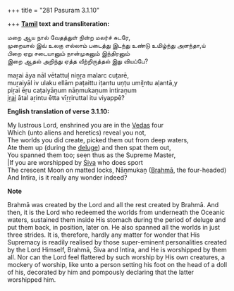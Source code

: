 +++
title = "281 Pasuram 3.1.10"

+++
**[Tamil](/definition/tamil#history "show Tamil definitions") text and transliteration:**

மறை ஆய நால் வேதத்துள் நின்ற மலர்ச் சுடரே,  
முறையால் இவ் உலகு எல்லாம் படைத்து இடந்து உண்டு உமிழ்ந்து அளந்தா,ய்  
பிறை ஏறு சடையானும் நான்முகனும் இந்திரனும்  
இறை ஆதல் அறிந்து ஏத்த வீற்றிருத்தல் இது வியப்பே?

maṟai āya nāl vētattuḷ niṉṟa malarc cuṭarē,  
muṟaiyāl iv ulaku ellām paṭaittu iṭantu uṇṭu umiḻntu aḷantā,y  
piṟai ēṟu caṭaiyāṉum nāṉmukaṉum intiraṉum  
[iṟai](/definition/iṟai#history "show iṟai definitions") ātal aṟintu ētta vīṟṟiruttal itu viyappē?

**English translation of verse 3.1.10:**

My lustrous Lord, enshrined you are in the [Vedas](/definition/veda#vaishnavism "show Vedas definitions") four  
Which (unto aliens and heretics) reveal you not,  
The worlds you did create, picked them out from deep waters,  
Ate them up (during the [deluge](/definition/deluge#history "show deluge definitions")) and then spat them out,  
You spanned them too; seen thus as the Supreme Master,  
\|If you are worshipped by [Śiva](/definition/shiva#vaishnavism "show Śiva definitions") who does sport  
The crescent Moon on matted locks, Nāṉmukaṉ ([Brahmā](/definition/brahma#vaishnavism "show Brahmā definitions"), the four-headed)  
And Intira, is it really any wonder indeed?

**Note**

Brahmā was created by the Lord and all the rest created by Brahmā. And then, it is the Lord who redeemed the worlds from underneath the Oceanic waters, sustained them inside His stomach during the period of deluge and put them back, in position, later on. He also spanned all the worlds in just three strides. It is, therefore, hardly any matter for wonder that His Supremacy is readily realised by those super-eminent personalities created by the Lord Himself, Brahmā, Śiva and Intira, and He is worshipped by them all. Nor can the Lord feel flattered by such worship by His own creatures, a mockery of worship, like unto a person setting his foot on the head of a doll of his, decorated by him and pompously declaring that the latter worshipped him.


